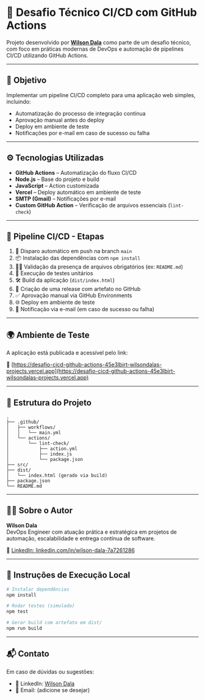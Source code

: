 # 🚀 Desafio Técnico CI/CD com GitHub Actions

Projeto desenvolvido por **[Wilson Dala](https://www.linkedin.com/in/wilson-dala-7a7261286/)** como parte de um desafio técnico, com foco em práticas modernas de DevOps e automação de pipelines CI/CD utilizando GitHub Actions.

---

## 🎯 Objetivo

Implementar um pipeline CI/CD completo para uma aplicação web simples, incluindo:

- Automatização do processo de integração contínua
- Aprovação manual antes do deploy
- Deploy em ambiente de teste
- Notificações por e-mail em caso de sucesso ou falha

---

## ⚙️ Tecnologias Utilizadas

- **GitHub Actions** – Automatização do fluxo CI/CD
- **Node.js** – Base do projeto e build
- **JavaScript** – Action customizada
- **Vercel** – Deploy automático em ambiente de teste
- **SMTP (Gmail)** – Notificações por e-mail
- **Custom GitHub Action** – Verificação de arquivos essenciais (`lint-check`)

---

## 🧪 Pipeline CI/CD - Etapas

1. 🔄 Disparo automático em push na branch `main`
2. 📦 Instalação das dependências com `npm install`
3. 🕵️‍♂️ Validação da presença de arquivos obrigatórios (ex: `README.md`)
4. 🧪 Execução de testes unitários
5. 🛠️ Build da aplicação (`dist/index.html`)
6. 🚀 Criação de uma release com artefato no GitHub
7. ✅ Aprovação manual via GitHub Environments
8. 🌐 Deploy em ambiente de teste
9. 📧 Notificação via e-mail (em caso de sucesso ou falha)

---

## 🌍 Ambiente de Teste

A aplicação está publicada e acessível pelo link:

🔗 [https://desafio-cicd-github-actions-45e3lbirt-wilsondalas-projects.vercel.app](https://desafio-cicd-github-actions-45e3lbirt-wilsondalas-projects.vercel.app)

---

## 📁 Estrutura do Projeto

```
.
├── .github/
│   ├── workflows/
│   │   └── main.yml
│   └── actions/
│       └── lint-check/
│           ├── action.yml
│           ├── index.js
│           └── package.json
├── src/
├── dist/
│   └── index.html (gerado via build)
├── package.json
└── README.md
```

---

## 🙋‍♂️ Sobre o Autor

**Wilson Dala**  
DevOps Engineer com atuação prática e estratégica em projetos de automação, escalabilidade e entrega contínua de software.

🔗 [LinkedIn: linkedin.com/in/wilson-dala-7a7261286](https://www.linkedin.com/in/wilson-dala-7a7261286/)

---

## 📌 Instruções de Execução Local

```bash
# Instalar dependências
npm install

# Rodar testes (simulado)
npm test

# Gerar build com artefato em dist/
npm run build
```

---

## 📬 Contato

Em caso de dúvidas ou sugestões:
- 💼 LinkedIn: [Wilson Dala](https://www.linkedin.com/in/wilson-dala-7a7261286/)
- 📧 Email: (adicione se desejar)
